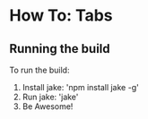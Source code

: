 How To: Tabs
============

Running the build
-----------------

To run the build:

1. Install jake: 'npm install jake -g'
2. Run jake: 'jake'
3. Be Awesome!
